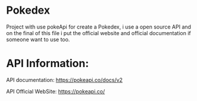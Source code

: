 # Pokedex
Project with use pokeApi for create a Pokedex, i use a open source API and on the final of this file i put the official website and official documentation if someone want to use too.

# API Information:

API documentation: https://pokeapi.co/docs/v2

API Official WebSite: https://pokeapi.co/
